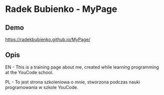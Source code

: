 # Radek Bubienko - MyPage

## Demo
https://radekbubienko.github.io/MyPage/

## Opis
EN - This is a training page about me, created while learning programming at the YouCode school.

PL - To jest strona szkoleniowa o mnie, stworzona podczas nauki programowania w szkole YouCode.
